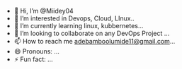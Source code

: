 - 👋 Hi, I’m @Miidey04
- 👀 I’m interested in Devops, Cloud, LInux..
- 🌱 I’m currently learning linux, kubbernetes...
- 💞️ I’m looking to collaborate on any DevOps Project ...
- 📫 How to reach me adebamboolumide11@gmail.com...
- 😄 Pronouns: ...
- ⚡ Fun fact: ...

<!---
Miidey04/Miidey04 is a ✨ special ✨ repository because its `README.md` (this file) appears on your GitHub profile.
You can click the Preview link to take a look at your changes.
--->

